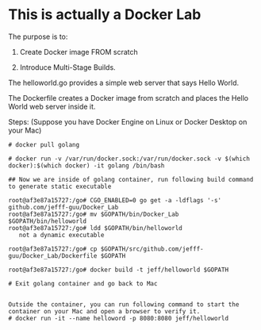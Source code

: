 # This is actually a Docker Lab

The purpose is to:

1. Create Docker image FROM scratch

2. Introduce Multi-Stage Builds.

The helloworld.go provides a simple web server that says Hello World.

The Dockerfile creates a Docker image from scratch and places the Hello World web server inside it.

Steps: (Suppose you have Docker Engine on Linux or Docker Desktop on your Mac)

```
# docker pull golang

# docker run -v /var/run/docker.sock:/var/run/docker.sock -v $(which docker):$(which docker) -it golang /bin/bash

## Now we are inside of golang container, run following build command to generate static executable

root@af3e87a15727:/go# CGO_ENABLED=0 go get -a -ldflags '-s' github.com/jefff-guu/Docker_Lab
root@af3e87a15727:/go# mv $GOPATH/bin/Docker_Lab $GOPATH/bin/helloworld
root@af3e87a15727:/go# ldd $GOPATH/bin/helloworld                                                
   not a dynamic executable

root@af3e87a15727:/go# cp $GOPATH/src/github.com/jefff-guu/Docker_Lab/Dockerfile $GOPATH

root@af3e87a15727:/go# docker build -t jeff/helloworld $GOPATH

# Exit golang container and go back to Mac


Outside the container, you can run following command to start the container on your Mac and open a browser to verify it.
# docker run -it --name helloword -p 8080:8080 jeff/helloworld
```